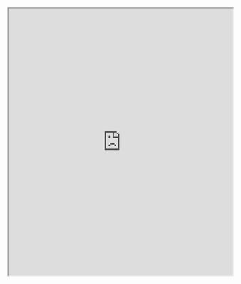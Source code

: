 <iframe src="https://github.com/user-attachments/files/20149961/screencapture-localhost-5173-2025-05-11-20_51_36.pdf" width="100%" height="600px">
</iframe>
